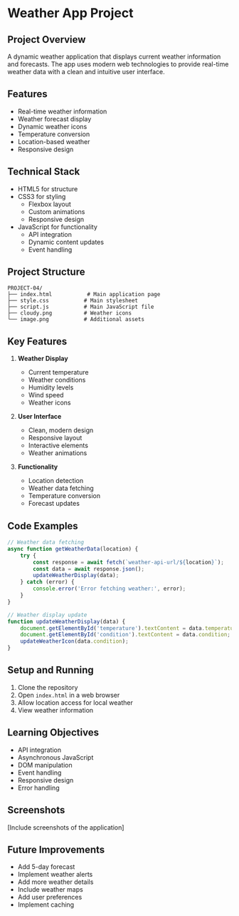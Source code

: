 # Weather App Project

## Project Overview
A dynamic weather application that displays current weather information and forecasts. The app uses modern web technologies to provide real-time weather data with a clean and intuitive user interface.

## Features
- Real-time weather information
- Weather forecast display
- Dynamic weather icons
- Temperature conversion
- Location-based weather
- Responsive design

## Technical Stack
- HTML5 for structure
- CSS3 for styling
  - Flexbox layout
  - Custom animations
  - Responsive design
- JavaScript for functionality
  - API integration
  - Dynamic content updates
  - Event handling

## Project Structure
```
PROJECT-04/
├── index.html           # Main application page
├── style.css           # Main stylesheet
├── script.js           # Main JavaScript file
├── cloudy.png          # Weather icons
└── image.png           # Additional assets
```

## Key Features
1. **Weather Display**
   - Current temperature
   - Weather conditions
   - Humidity levels
   - Wind speed
   - Weather icons

2. **User Interface**
   - Clean, modern design
   - Responsive layout
   - Interactive elements
   - Weather animations

3. **Functionality**
   - Location detection
   - Weather data fetching
   - Temperature conversion
   - Forecast updates

## Code Examples
```javascript
// Weather data fetching
async function getWeatherData(location) {
    try {
        const response = await fetch(`weather-api-url/${location}`);
        const data = await response.json();
        updateWeatherDisplay(data);
    } catch (error) {
        console.error('Error fetching weather:', error);
    }
}

// Weather display update
function updateWeatherDisplay(data) {
    document.getElementById('temperature').textContent = data.temperature;
    document.getElementById('condition').textContent = data.condition;
    updateWeatherIcon(data.condition);
}
```

## Setup and Running
1. Clone the repository
2. Open `index.html` in a web browser
3. Allow location access for local weather
4. View weather information

## Learning Objectives
- API integration
- Asynchronous JavaScript
- DOM manipulation
- Event handling
- Responsive design
- Error handling

## Screenshots
[Include screenshots of the application]

## Future Improvements
- Add 5-day forecast
- Implement weather alerts
- Add more weather details
- Include weather maps
- Add user preferences
- Implement caching
